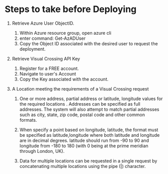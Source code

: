 # Steps to take before Deploying

1. Retrieve Azure User ObjectID.
    1. Within Azure resource group, open azure cli
    2. enter command: Get-AzADUser
    3. Copy the Object ID associated with the desired user to request the deployment.

2. Retrieve Visual Crossing API Key
    1. Register for a FREE account.
    2. Navigate to user's Account
    3. Copy the Key associated with the account.

3. A Location meeting the requirements of a Visual Crossing request
    1. One or more address, partial address or latitude, longitude values for the required locations . Addresses can be specified as full addresses. The system will also attempt to match partial addresses such as city, state, zip code, postal code and other common formats.

    2. When specify a point based on longitude, latitude, the format must be specified as latitude,longitude where both latitude and longitude are in decimal degrees. latitude should run from -90 to 90 and longitude from -180 to 180 (with 0 being at the prime meridian through London, UK).

    3. Data for multiple locations can be requested in a single request by concatenating multiple locations using the pipe (|) character.
